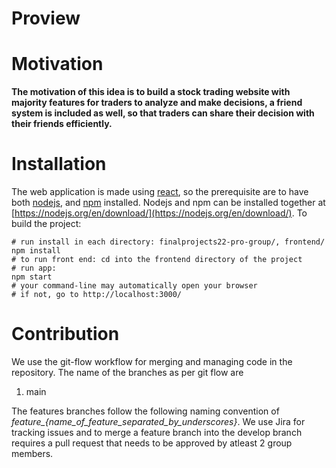 # Proview

# Motivation

**The motivation of this idea is to build a stock trading website with majority features for traders to analyze and make decisions, a friend system is included as well, so that traders can share their decision with their friends efficiently.**

# Installation

The web application is made using [react](https://reactjs.org/), so the prerequisite are to have both [nodejs](https://nodejs.org/en/), and [npm](https://www.npmjs.com/) installed. Nodejs and npm can be installed together at [https://nodejs.org/en/download/](https://nodejs.org/en/download/). To build the project:

```
# run install in each directory: finalprojects22-pro-group/, frontend/
npm install
# to run front end: cd into the frontend directory of the project
# run app:
npm start
# your command-line may automatically open your browser
# if not, go to http://localhost:3000/
```

# Contribution

We use the git-flow workflow for merging and managing code in the repository. The name of the branches as per git flow are

1. main

The features branches follow the following naming convention of _feature\_{name_of_feature_separated_by_underscores}_. We use Jira for tracking issues and to merge a feature branch into the develop branch requires a pull request that needs to be approved by atleast 2 group members.

